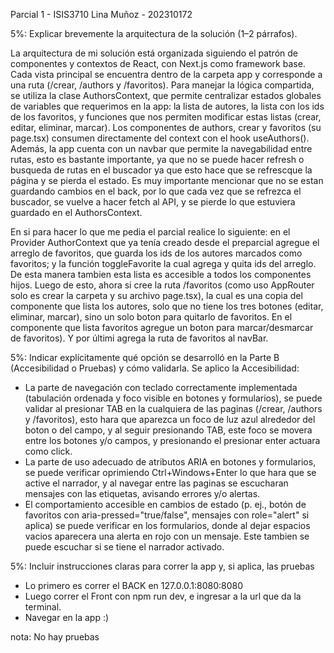 Parcial 1 - ISIS3710
Lina Muñoz - 202310172

5%: Explicar brevemente la arquitectura de la solución (1–2 párrafos). 

La arquitectura de mi solución está organizada siguiendo el patrón de componentes y contextos de React, con Next.js como framework base. Cada vista principal se encuentra dentro de la carpeta app y corresponde a una ruta (/crear, /authors y /favoritos). Para manejar la lógica compartida, se utiliza la clase AuthorsContext, que permite centralizar estados globales de variables que requerimos en la app: la lista de autores, la lista con los ids de los favoritos, y funciones que nos permiten modificar estas listas (crear, editar, eliminar, marcar). Los componentes de authors, crear y favoritos (su page.tsx) consumen directamente del context con el hook useAuthors(). Además, la app cuenta con un navbar que permite la navegabilidad entre rutas, esto es bastante importante, ya que no se puede hacer refresh o busqueda de rutas en el buscador ya que esto hace que se refrescque la página y se pierda el estado. Es muy importante mencionar que no se estan guardando cambios en el back, por lo que cada vez que se refrezca el buscador, se vuelve a hacer fetch al API, y se pierde lo que estuviera guardado en el AuthorsContext.

En si para hacer lo que me pedia el parcial realice lo siguiente: en el Provider AuthorContext que ya tenía creado desde el preparcial agregue el arreglo de favoritos, que guarda los ids de los autores marcados como favoritos; y la función toggleFavorite la cual agrega y quita ids del arreglo. De esta manera tambien esta lista es accesible a todos los componentes hijos. Luego de esto, ahora si cree la ruta /favoritos (como uso AppRouter solo es crear la carpeta y su archivo page.tsx), la cual es una copia del componente que lista los autores, solo que no tiene los tres botones (editar, eliminar, marcar), sino un solo boton para quitarlo de favoritos. En el componente que lista favoritos agregue un boton para marcar/desmarcar de favoritos). Y por últimi agrega la ruta de favoritos al navBar.


5%: Indicar explícitamente qué opción se desarrolló en la Parte B (Accesibilidad o Pruebas) y cómo validarla.
Se aplico la Accesibilidad:
  - La parte de navegación con teclado correctamente implementada (tabulación ordenada y foco visible en botones y formularios), se puede validar al presionar TAB en la cualquiera de las paginas (/crear, /authors y /favoritos), esto hara que aparezca un foco de luz azul alrededor del boton o del campo, y al seguir presionando TAB, este foco se movera entre los botones y/o campos, y presionando el presionar enter actuara como click.
  - La parte de uso adecuado de atributos ARIA en botones y formularios, se puede verificar oprimiendo Ctrl+Windows+Enter lo que hara que se active el narrador, y al navegar entre las paginas se escucharan mensajes con las etiquetas, avisando errores y/o alertas.
  - El comportamiento accesible en cambios de estado (p. ej., botón de favoritos con aria-pressed="true/false", mensajes con role="alert" si aplica) se puede verificar en los formularios, donde al dejar espacios vacios aparecera una alerta en rojo con un mensaje. Este tambien se puede escuchar si se tiene el narrador activado.

    
5%: Incluir instrucciones claras para correr la app y, si aplica, las pruebas
  - Lo primero es correr el BACK en 127.0.0.1:8080:8080
  - Luego correr el Front con npm run dev, e ingresar a la url que da la terminal.
  - Navegar en la app :)
    
nota: No hay pruebas

